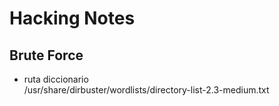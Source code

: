 # **Hacking Notes**  

## **Brute Force**  

* ruta diccionario  
  /usr/share/dirbuster/wordlists/directory-list-2.3-medium.txt  
